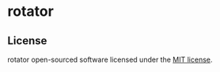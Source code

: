 # rotator



## License

rotator open-sourced software licensed under the [MIT license](http://opensource.org/licenses/MIT).